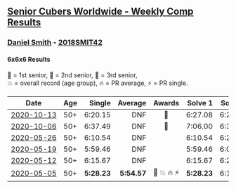 <style>table {white-space: nowrap;}</style>
<link rel="stylesheet" type="text/css" href="/scw-comp/css/flags.css" />

## [Senior Cubers Worldwide - Weekly Comp Results](/scw-comp/results/)
### [Daniel Smith](README.md) - [2018SMIT42](https://www.worldcubeassociation.org/persons/2018SMIT42?event=666)
#### 6x6x6 Results

<span style="white-space: nowrap;">🥇 = 1st senior</span>, <span style="white-space: nowrap;">🥈 = 2nd senior</span>, <span style="white-space: nowrap;">🥉 = 3rd senior</span>, <span style="white-space: nowrap;">💥 = overall record (age group)</span>, <span style="white-space: nowrap;">🔥 = PR average</span>, <span style="white-space: nowrap;">⚡ = PR single</span>.

| Date | Age | Single | Average | Awards | Solve 1 | Solve 2 | Solve 3 | Video |
| :--: | :--: | --: | --: | :--: | --: | --: | --: | :-- |
| [2020-10-13](../../results/2020-10-13/666.md) | 50+ | 6:20.15 | DNF | 🥉 | 6:27.08 | 6:20.15 | DNS | [Desktop](https://www.facebook.com/events/746942356162446/permalink/751733412350007) / [Mobile](https://m.facebook.com/events/746942356162446?view=permalink&id=751733412350007) |
| [2020-10-06](../../results/2020-10-06/666.md) | 50+ | 6:37.49 | DNF | 🥉 | 7:06.00 | 6:37.49 | DNS | [Desktop](https://www.facebook.com/events/427181104911253/permalink/437238780572152) / [Mobile](https://m.facebook.com/events/427181104911253?view=permalink&id=437238780572152) |
| [2020-05-26](../../results/2020-05-26/666.md) | 50+ | 6:10.54 | DNF |  | 6:10.54 | 6:28.09 | DNS | [Desktop](https://www.facebook.com/events/637852836799991/permalink/641464449772163) / [Mobile](https://m.facebook.com/events/637852836799991?view=permalink&id=641464449772163) |
| [2020-05-19](../../results/2020-05-19/666.md) | 50+ | 5:59.46 | DNF |  | 5:59.46 | 6:04.59 | DNS | [Desktop](https://www.facebook.com/events/201300894172579/permalink/204240630545272) / [Mobile](https://m.facebook.com/events/201300894172579?view=permalink&id=204240630545272) |
| [2020-05-12](../../results/2020-05-12/666.md) | 50+ | 6:15.67 | DNF |  | 6:15.67 | 6:25.37 | DNS | [Desktop](https://www.facebook.com/events/276138643524223/permalink/279838476487573) / [Mobile](https://m.facebook.com/events/276138643524223?view=permalink&id=279838476487573) |
| [2020-05-05](../../results/2020-05-05/666.md) | 50+ | **5:28.23** | **5:54.57** | 🥈 💥 🔥 ⚡ | **5:28.23** | 6:11.67 | 6:03.81 | [Desktop](https://www.facebook.com/events/557526585195168/permalink/562187611395732) / [Mobile](https://m.facebook.com/events/557526585195168?view=permalink&id=562187611395732) |


<!-- Global site tag (gtag.js) - Google Analytics -->
<script async src="https://www.googletagmanager.com/gtag/js?id=UA-86348435-3"></script>
<script>window.dataLayer = window.dataLayer || []; function gtag() {dataLayer.push(arguments);} gtag('js', new Date()); gtag('config', 'UA-86348435-3');</script>
